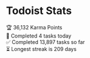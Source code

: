 
# Todoist Stats

<!-- TODO-IST:START -->
🏆  36,132 Karma Points           
🌸  Completed 4 tasks today           
✅  Completed 13,897 tasks so far           
⏳  Longest streak is 209 days
<!-- TODO-IST:END -->
